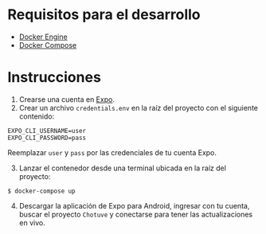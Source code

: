 Requisitos para el desarrollo
=============================
- [Docker Engine](https://docs.docker.com/engine/install/)
- [Docker Compose](https://docs.docker.com/compose/install/)

# Instrucciones

1. Crearse una cuenta en [Expo](https://expo.io/).
2. Crear un archivo `credentials.env` en la raíz del proyecto con el siguiente contenido:

```
EXPO_CLI_USERNAME=user
EXPO_CLI_PASSWORD=pass
```
Reemplazar `user` y `pass` por las credenciales de tu cuenta Expo.

3. Lanzar el contenedor desde una terminal ubicada en la raíz del proyecto:

```console
$ docker-compose up
```

4. Descargar la aplicación de Expo para Android, ingresar con tu cuenta, buscar el proyecto `Chotuve` y conectarse para tener las actualizaciones en vivo.